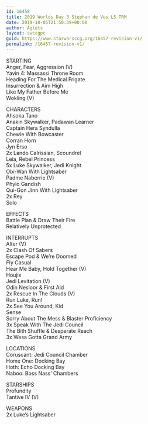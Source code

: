 ```yaml
---
id: 16458
title: 2019 Worlds Day 3 Stephan de Vos LS TRM
date: 2019-10-05T21:50:39+00:00
author: Aglets
layout: swccgpc
guid: https://www.starwarsccg.org/16457-revision-v1/
permalink: /16457-revision-v1/
---
```

STARTING  
Anger, Fear, Aggression (V)  
Yavin 4: Massassi Throne Room  
Heading For The Medical Frigate  
Insurrection & Aim High  
Like My Father Before Me  
Wokling (V)

CHARACTERS  
Ahsoka Tano  
Anakin Skywalker, Padawan Learner  
Captain Hera Syndulla  
Chewie With Bowcaster  
Corran Horn  
Jyn Erso  
2x Lando Calrissian, Scoundrel  
Leia, Rebel Princess  
5x Luke Skywalker, Jedi Knight  
Obi-Wan With Lightsaber  
Padme Naberrie (V)  
Phylo Gandish  
Qui-Gon Jinn With Lightsaber  
2x Rey  
Solo

EFFECTS  
Battle Plan & Draw Their Fire  
Relatively Unprotected

INTERRUPTS  
Alter (V)  
2x Clash Of Sabers  
Escape Pod & We&#8217;re Doomed  
Fly Casual  
Hear Me Baby, Hold Together (V)  
Houjix  
Jedi Levitation (V)  
Odin Nesloor & First Aid  
2x Rescue In The Clouds (V)  
Run Luke, Run!  
2x See You Around, Kid  
Sense  
Sorry About The Mess & Blaster Proficiency  
3x Speak With The Jedi Council  
The Bith Shuffle & Desperate Reach  
3x Wesa Gotta Grand Army

LOCATIONS  
Coruscant: Jedi Council Chamber  
Home One: Docking Bay  
Hoth: Echo Docking Bay  
Naboo: Boss Nass&#8217; Chambers

STARSHIPS  
Profundity  
Tantive IV (V)

WEAPONS  
2x Luke&#8217;s Lightsaber